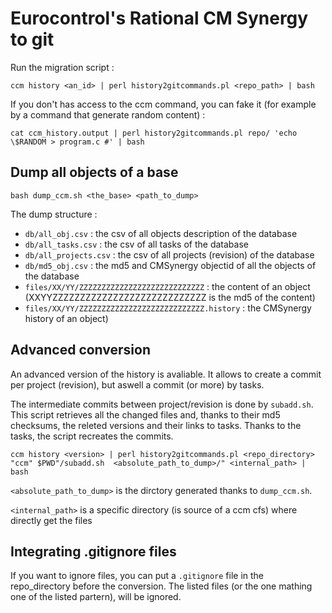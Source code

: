 # Eurocontrol's Rational CM Synergy to git

Run the migration script :

    ccm history <an_id> | perl history2gitcommands.pl <repo_path> | bash

If you don't has access to the ccm command, you can fake it (for example by a command that generate random content) :

    cat ccm_history.output | perl history2gitcommands.pl repo/ 'echo \$RANDOM > program.c #' | bash

## Dump all objects of a base

    bash dump_ccm.sh <the_base> <path_to_dump>

The dump structure :

 - ``db/all_obj.csv`` : the csv of all objects description of the database
 - ``db/all_tasks.csv`` : the csv of all tasks of the database
 - ``db/all_projects.csv`` : the csv of all projects (revision) of the database
 - ``db/md5_obj.csv`` : the md5 and CMSynergy objectid of all the objects of the database
 - ``files/XX/YY/ZZZZZZZZZZZZZZZZZZZZZZZZZZZZ`` : the content of an object (XXYYZZZZZZZZZZZZZZZZZZZZZZZZZZZZ is the md5 of the content)
 - ``files/XX/YY/ZZZZZZZZZZZZZZZZZZZZZZZZZZZZ.history`` : the CMSynergy history of an object)

## Advanced conversion

An advanced version of the history is avaliable. It allows to create a commit per project (revision), but aswell a commit (or more) by tasks.

The intermediate commits between project/revision is done by ``subadd.sh``. This script retrieves all the changed files and, thanks to their md5 checksums, the releted versions and their links to tasks. Thanks to the tasks, the script recreates the commits.

    ccm history <version> | perl history2gitcommands.pl <repo_directory> "ccm" $PWD"/subadd.sh  <absolute_path_to_dump>/" <internal_path> | bash

``<absolute_path_to_dump>`` is the dirctory generated thanks to ``dump_ccm.sh``.

``<internal_path>`` is a specific directory (is source of a ccm cfs) where directly get the files

## Integrating .gitignore files

If you want to ignore files, you can put a ``.gitignore`` file in the repo_directory before the conversion. The listed files (or the one mathing one of the listed partern), will be ignored.
